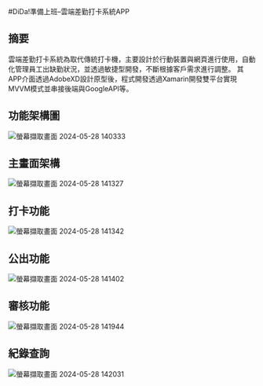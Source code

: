 #DiDa!準備上班–雲端差勤打卡系統APP
## 摘要
雲端差勤打卡系統為取代傳統打卡機，主要設計於行動裝置與網頁進行使用，自動化管理員工出缺勤狀況，並透過敏捷型開發，不斷根據客戶需求進行調整。
其APP介面透過AdobeXD設計原型後，程式開發透過Xamarin開發雙平台實現MVVM模式並串接後端與GoogleAPI等。
## 功能架構圖
![螢幕擷取畫面 2024-05-28 140333](https://github.com/oooao/Punch/assets/80454372/02fcc7e4-11bf-42c1-baa1-7d9d57b6ee53)
## 主畫面架構
![螢幕擷取畫面 2024-05-28 141327](https://github.com/oooao/Punch/assets/80454372/c8904301-e42a-4213-a4e8-ea5e69c64781)
## 打卡功能
![螢幕擷取畫面 2024-05-28 141342](https://github.com/oooao/Punch/assets/80454372/be15fbeb-aba2-4110-b900-89a23665e510)
## 公出功能
![螢幕擷取畫面 2024-05-28 141402](https://github.com/oooao/Punch/assets/80454372/b7662b79-a960-41c2-8630-86b30ca534e4)
## 審核功能
![螢幕擷取畫面 2024-05-28 141944](https://github.com/oooao/Punch/assets/80454372/a31420f6-98fa-4344-b39d-09fb43510bc8)
## 紀錄查詢
![螢幕擷取畫面 2024-05-28 142031](https://github.com/oooao/Punch/assets/80454372/2fe31181-4248-4b4e-ab72-16918e378080)

